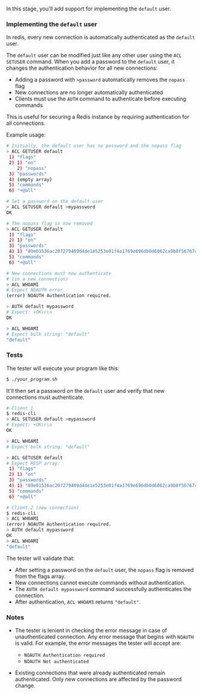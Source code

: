 In this stage, you'll add support for implementing the `default` user.

### Implementing the `default` user

In redis, every new connection is automatically authenticated as the `default` user.

The `default` user can be modified just like any other user using the `ACL SETUSER` command. When you add a password to the `default` user, it changes the authentication behavior for all new connections:

- Adding a password with `>password` automatically removes the `nopass` flag
- New connections are no longer automatically authenticated
- Clients must use the `AUTH` command to authenticate before executing commands

This is useful for securing a Redis instance by requiring authentication for all connections.

Example usage:

```bash
# Initially, the default user has no password and the nopass flag
> ACL GETUSER default
 1) "flags"
 2) 1) "on"
    2) "nopass"
 3) "passwords"
 4) (empty array)
 5) "commands"
 6) "+@all"

# Set a password on the default user
> ACL SETUSER default >mypassword
OK

# The nopass flag is now removed
> ACL GETUSER default
 1) "flags"
 2) 1) "on"
 3) "passwords"
 4) 1) "89e01536ac207279409d4de1e5253e01f4a1769e696db0d6062ca9b8f56767c8"
 5) "commands"
 6) "+@all"

# New connections must now authenticate
# (in a new connection)
> ACL WHOAMI
# Expect NOAUTH error
(error) NOAUTH Authentication required.

> AUTH default mypassword
# Expect: +OK\r\n
OK

> ACL WHOAMI
# Expect bulk string: "default"
"default"

```

### Tests

The tester will execute your program like this:

```bash
$ ./your_program.sh
```

It'll then set a password on the `default` user and verify that new connections must authenticate.

```bash
# Client 1
$ redis-cli
> ACL SETUSER default >mypassword
# Expect: +OK\r\n
OK

> ACL WHOAMI
# Expect bulk string: "default"

> ACL GETUSER default
# Expect RESP array:
 1) "flags"
 2) 1) "on"
 3) "passwords"
 4) 1) "89e01536ac207279409d4de1e5253e01f4a1769e696db0d6062ca9b8f56767c8"
 5) "commands"
 6) "+@all"

# Client 2 (new connection)
$ redis-cli
> ACL WHOAMI
(error) NOAUTH Authentication required.
> AUTH default mypassword
OK
> ACL WHOAMI
"default"
```

The tester will validate that:
- After setting a password on the `default` user, the `nopass` flag is removed from the flags array.
- New connections cannot execute commands without authentication.
- The `AUTH default mypassword` command successfully authenticates the connection.
- After authentication, `ACL WHOAMI` returns `"default"`.

### Notes

- The tester is lenient in checking the error message in case of unauthenticated connection. Any error message that begins with `NOAUTH` is valid. For example, the error messages the tester will accept are:
    - `NOAUTH Authentication required`
    - `NOAUTH Not authenticated`

- Existing connections that were already authenticated remain authenticated. Only new connections are affected by the password change.